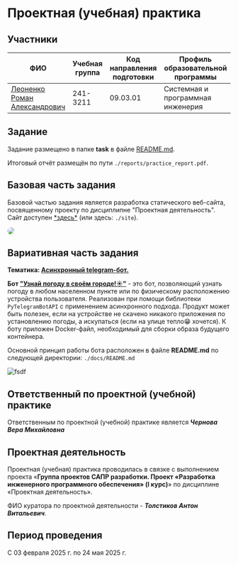# Проектная (учебная) практика

## Участники

| ФИО | Учебная группа | Код направления подготовки | Профиль образовательной программы |
| - | - | - | - |
| [Леоненко Роман Александрович](https://github.com/k0swel) | 241-3211 |09.03.01|Системная и программная инженерия|

## Задание

Задание размещено в папке **task** в файле [README.md](task/README.md).

Итоговый отчёт размещён по пути ```./reports/practice_report.pdf```.

## Базовая часть задания
Базовой частью задания является разработка статического веб-сайта, посвященному проекту по дисциплипне "Проектная деятельность". Сайт доступен [\*здесь\*](https://k0swel.github.io/index.html) (или здесь: ```./site```).

<img src='https://github.com/user-attachments/assets/becfc4b0-67d8-4e92-810e-03d0cd2512b4' style='border-radius: 200px;'/>



## Вариативная часть задания

**Тематика: [Асинхронный telegram-бот.](https://www.freecodecamp.org/news/how-to-create-a-telegram-bot-using-python/)**

**Бот ["Узнай погоду в своём городе!☀️"](https://t.me/weather_mpu_practice_bot)** - это бот, позволяющий узнать погоду в любом населенном пункте или по физическому расположению устройства пользователя. Реализован при помощи библиотеки ```PyTelegramBotAPI``` с применением асинхронного подхода. Продукт может быть полезен, если на устройстве не скачено никакого приложения по установлению погоды, а искупаться (если на улице тепло😁 хочется). К боту приложен Docker-файл, необходимый для сборки образа будущего контейнера.

Основной принцип работы бота расположен в файле **README.md** по следующей директории: ```./docs/README.md```

![fsdf](https://private-user-images.githubusercontent.com/198767644/442534611-a02fe455-ef86-4010-b60f-be3fdc6a1f29.gif?jwt=eyJhbGciOiJIUzI1NiIsInR5cCI6IkpXVCJ9.eyJpc3MiOiJnaXRodWIuY29tIiwiYXVkIjoicmF3LmdpdGh1YnVzZXJjb250ZW50LmNvbSIsImtleSI6ImtleTUiLCJleHAiOjE3NDc0MjIyMzEsIm5iZiI6MTc0NzQyMTkzMSwicGF0aCI6Ii8xOTg3Njc2NDQvNDQyNTM0NjExLWEwMmZlNDU1LWVmODYtNDAxMC1iNjBmLWJlM2ZkYzZhMWYyOS5naWY_WC1BbXotQWxnb3JpdGhtPUFXUzQtSE1BQy1TSEEyNTYmWC1BbXotQ3JlZGVudGlhbD1BS0lBVkNPRFlMU0E1M1BRSzRaQSUyRjIwMjUwNTE2JTJGdXMtZWFzdC0xJTJGczMlMkZhd3M0X3JlcXVlc3QmWC1BbXotRGF0ZT0yMDI1MDUxNlQxODU4NTFaJlgtQW16LUV4cGlyZXM9MzAwJlgtQW16LVNpZ25hdHVyZT0yMTQ3N2E4ZTRkOTU3MDhlOTY2ZGFhMjJjOTcwNWU1ZWIwNjA2MWMzZDVlZWY3MjZiN2NmYzMwNTMzYmQ4ZDA5JlgtQW16LVNpZ25lZEhlYWRlcnM9aG9zdCJ9.BdBVC8o_rXvEyrPvCKXX1bK63crBqz_IGbfX5mijRSc)

## Ответственный по проектной (учебной) практике

Ответственным по проектной (учебной) практике является ***_Чернова Вера Михайловна_***

## Проектная деятельность

Проектная (учебная) практика проводилась в связке с выполнением проекта «****Группа проектов САПР разработки. Проект «Разработка инженерного программного обеспечения» (I курс)****» по дисциплине «Проектная деятельность».

ФИО куратора по проектной деятельности - ***_Толстиков Антон Витальевич_***.

## Период проведения

С 03 февраля 2025 г. по 24 мая 2025 г.
